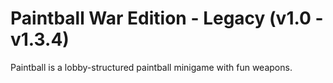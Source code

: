 # Paintball War Edition - Legacy (v1.0 - v1.3.4)

Paintball is a lobby-structured paintball minigame with fun weapons.
